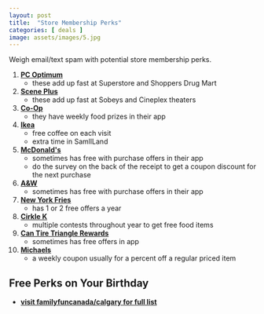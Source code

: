 ```yaml
---
layout: post
title:  "Store Membership Perks"
categories: [ deals ]
image: assets/images/5.jpg
---
```


Weigh email/text spam with potential store membership perks.


1. **[PC Optimum](https://www.pcoptimum.ca/)**
    - these add up fast at Superstore and Shoppers Drug Mart
2. **[Scene Plus](https://www.sceneplus.ca/)**
    - these add up fast at Sobeys and Cineplex theaters
3. **[Co-Op](https://www.calgarycoop.com/membership/)**
    - they have weekly food prizes in their app
4. **[Ikea](https://www.ikea.com/ca/en/ikea-family/)**
    - free coffee on each visit
    - extra time in SamllLand
5. **[McDonald's](https://www.mcdonalds.com/ca/en-ca/getmoremcds/mymcdonaldsrewards.html)**
    - sometimes has free with purchase offers in their app
    - do the survey on the back of the receipt to get a coupon discount for the next purchase
6. **[A&W](https://web.aw.ca/en/order)**
    - sometimes has free with purchase offers in their app
6. **[New York Fries](https://frysociety.newyorkfries.com/Wrap?vnPath=%2f)**
    - has 1 or 2 free offers a year
7. **[Cirkle K](https://games.circlek.com/ca)**
    - multiple contests throughout year to get free food items
8. **[Can Tire Triangle Rewards](https://www.canadiantire.ca/en/triangle-registration.html)**
    - sometimes has free offers in app
9. **[Michaels](https://canada.michaels.com/en/coupons)**
    - a weekly coupon usually for a percent off a regular priced item


## Free Perks on Your Birthday

+ **[visit familyfuncanada/calgary for full list](https://www.familyfuncanada.com/calgary/happy-birthday-get-free-treats-on-your-special-day/)**



